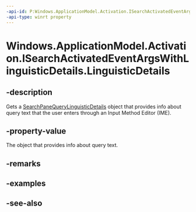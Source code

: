 ----api-id: P:Windows.ApplicationModel.Activation.ISearchActivatedEventArgsWithLinguisticDetails.LinguisticDetails
-api-type: winrt property
---<!-- Property syntaxpublic Windows.ApplicationModel.Search.SearchPaneQueryLinguisticDetails LinguisticDetails { get; }--># Windows.ApplicationModel.Activation.ISearchActivatedEventArgsWithLinguisticDetails.LinguisticDetails## -descriptionGets a [SearchPaneQueryLinguisticDetails](../windows.applicationmodel.search/searchpanequerylinguisticdetails.md) object that provides info about query text that the user enters through an Input Method Editor (IME).## -property-valueThe object that provides info about query text.## -remarks## -examples## -see-also